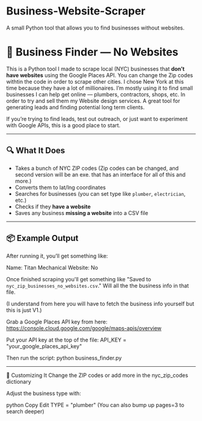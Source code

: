 # Business-Website-Scraper
A small Python tool that allows you to find businesses without websites.

# 🧰 Business Finder — No Websites

This is a Python tool I made to scrape local (NYC) businesses that **don’t have websites** using the Google Places API. You can change the Zip codes withtin the code in order to scrape other cities. I chose New York at this time because they have a lot of millionaires. I’m mostly using it to find small businesses I can help get online — plumbers, contractors, shops, etc. In order to try and sell them my Website design services. A great tool for generating leads and finding potential long term clients. 

If you’re trying to find leads, test out outreach, or just want to experiment with Google APIs, this is a good place to start.

---

## 🔍 What It Does

- Takes a bunch of NYC ZIP codes (Zip codes can be changed, and second version will be an exe. that has an interface for all of this and more.)
- Converts them to lat/lng coordinates
- Searches for businesses (you can set type like `plumber`, `electrician`, etc.)
- Checks if they **have a website**
- Saves any business **missing a website** into a CSV file

---

## 📦 Example Output

After running it, you’ll get something like:

Name: Titan Mechanical
Website: No

Once finished scraping you'll get something like "Saved to `nyc_zip_businesses_no_websites.csv`." Will all the the business info in that file. 

(I understand from here you will have to fetch the business info yourself but this is just V1.)

Grab a Google Places API key from here:
https://console.cloud.google.com/google/maps-apis/overview

Put your API key at the top of the file:
API_KEY = "your_google_places_api_key"

Then run the script:
python business_finder.py

----------------------------------------------------
🧠 Customizing It
Change the ZIP codes or add more in the nyc_zip_codes dictionary

Adjust the business type with:

python
Copy
Edit
TYPE = "plumber"
(You can also bump up pages=3 to search deeper)


